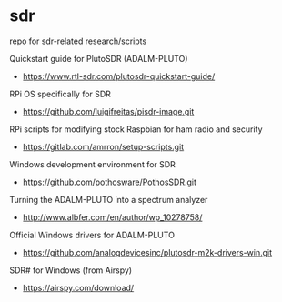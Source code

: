 # sdr
repo for sdr-related research/scripts

Quickstart guide for PlutoSDR (ADALM-PLUTO)
* https://www.rtl-sdr.com/plutosdr-quickstart-guide/

RPi OS specifically for SDR
* https://github.com/luigifreitas/pisdr-image.git

RPi scripts for modifying stock Raspbian for ham radio and security
* https://gitlab.com/amrron/setup-scripts.git

Windows development environment for SDR
* https://github.com/pothosware/PothosSDR.git

Turning the ADALM-PLUTO into a spectrum analyzer
* http://www.albfer.com/en/author/wp_10278758/

Official Windows drivers for ADALM-PLUTO
* https://github.com/analogdevicesinc/plutosdr-m2k-drivers-win.git

SDR# for Windows (from Airspy)
* https://airspy.com/download/
